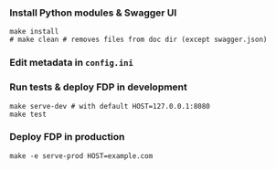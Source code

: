 ### Install Python modules & Swagger UI

```
make install
# make clean # removes files from doc dir (except swagger.json)
```
### Edit metadata in `config.ini`

### Run tests & deploy FDP in development

```
make serve-dev # with default HOST=127.0.0.1:8080
make test
```

### Deploy FDP in production

`make -e serve-prod HOST=example.com`